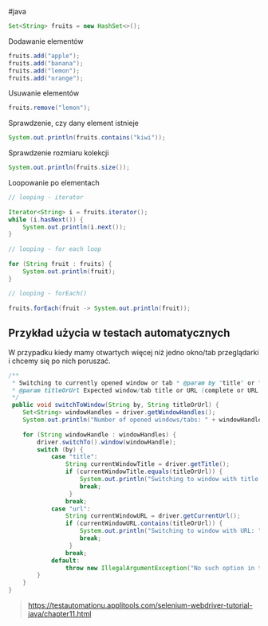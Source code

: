 #java 

```java
Set<String> fruits = new HashSet<>();
```

Dodawanie elementów
```java
fruits.add("apple");  
fruits.add("banana");  
fruits.add("lemon");  
fruits.add("orange");
```

Usuwanie elementów
```java
fruits.remove("lemon");
```

Sprawdzenie, czy dany element istnieje
```java
System.out.println(fruits.contains("kiwi"));
```

Sprawdzenie rozmiaru kolekcji
```java
System.out.println(fruits.size());
```

Loopowanie po elementach
```java
// looping - iterator  
  
Iterator<String> i = fruits.iterator();  
while (i.hasNext()) {  
    System.out.println(i.next());  
}  
  
// looping - for each loop  
  
for (String fruit : fruits) {  
    System.out.println(fruit);  
}  
  
// looping - forEach()
  
fruits.forEach(fruit -> System.out.println(fruit));
```

## Przykład użycia w testach automatycznych

W przypadku kiedy mamy otwartych więcej niż jedno okno/tab przeglądarki i chcemy się po nich poruszać.

```java
/**  
 * Switching to currently opened window or tab * @param by "title" or "url"  
 * @param titleOrUrl Expected window/tab title or URL (complete or URL path)  
 */
 public void switchToWindow(String by, String titleOrUrl) {  
    Set<String> windowHandles = driver.getWindowHandles();  
    System.out.println("Number of opened windows/tabs: " + windowHandles.size());  
  
    for (String windowHandle : windowHandles) {  
        driver.switchTo().window(windowHandle);  
        switch (by) {  
            case "title":  
                String currentWindowTitle = driver.getTitle();  
                if (currentWindowTitle.equals(titleOrUrl)) {  
                    System.out.println("Switching to window with title: " + currentWindowTitle);  
                    break;                
                 }  
                break;  
            case "url":  
                String currentWindowURL = driver.getCurrentUrl();  
                if (currentWindowURL.contains(titleOrUrl)) {  
                    System.out.println("Switching to window with URL: " + currentWindowURL);  
                    break;                
                 }  
                break;  
            default:  
                throw new IllegalArgumentException("No such option in the switch statement");  
        }  
    }  
}
```
> https://testautomationu.applitools.com/selenium-webdriver-tutorial-java/chapter11.html
